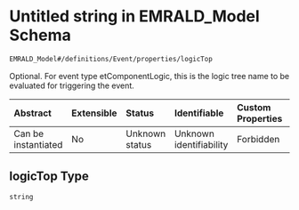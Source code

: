 # Untitled string in EMRALD\_Model Schema

```txt
EMRALD_Model#/definitions/Event/properties/logicTop
```

Optional. For event type etComponentLogic, this is the logic tree name to be evaluated for triggering the event.

| Abstract            | Extensible | Status         | Identifiable            | Custom Properties | Additional Properties | Access Restrictions | Defined In                                                                                    |
| :------------------ | :--------- | :------------- | :---------------------- | :---------------- | :-------------------- | :------------------ | :-------------------------------------------------------------------------------------------- |
| Can be instantiated | No         | Unknown status | Unknown identifiability | Forbidden         | Allowed               | none                | [EMRALD\_JsonSchemaV3\_0.json\*](../../out/EMRALD_JsonSchemaV3_0.json "open original schema") |

## logicTop Type

`string`
